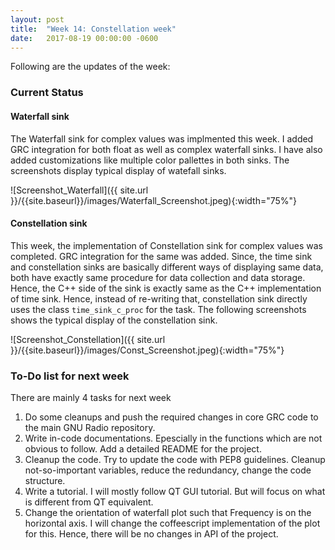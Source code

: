 ```yaml
---
layout: post
title:  "Week 14: Constellation week"
date:   2017-08-19 00:00:00 -0600
---
```


Following are the updates of the week:

### Current Status
#### Waterfall sink
The Waterfall sink for complex values was implmented this week. I added GRC integration for both float as well as complex waterfall sinks. I have also added customizations like multiple color pallettes in both sinks. The screenshots display typical display of watefall sinks.

![Screenshot_Waterfall]({{ site.url }}/{{site.baseurl}}/images/Waterfall_Screenshot.jpeg){:width="75%"}

#### Constellation sink
This week, the implementation of Constellation sink for complex values was completed. GRC integration for the same was added. Since, the time sink and constellation sinks are basically different ways of displaying same data, both have exactly same procedure for data collection and data storage. Hence, the C++ side of the sink is exactly same as the C++ implementation of time sink. Hence, instead of re-writing that, constellation sink directly uses the class `time_sink_c_proc` for the task. The following screenshots shows the typical display of the constellation sink.

![Screenshot_Constellation]({{ site.url }}/{{site.baseurl}}/images/Const_Screenshot.jpeg){:width="75%"}

### To-Do list for next week
There are mainly 4 tasks for next week
1. Do some cleanups and push the required changes in core GRC code to the main GNU Radio repository.
2. Write in-code documentations. Epescially in the functions which are not obvious to follow. Add a detailed README for the project.
3. Cleanup the code. Try to update the code with PEP8 guidelines. Cleanup not-so-important variables, reduce the redundancy, change the code structure.
4. Write a tutorial. I will mostly follow QT GUI tutorial. But will focus on what is different from QT equivalent.
5. Change the orientation of waterfall plot such that Frequency is on the horizontal axis. I will change the coffeescript implementation of the plot for this. Hence, there will be no changes in API of the project.
